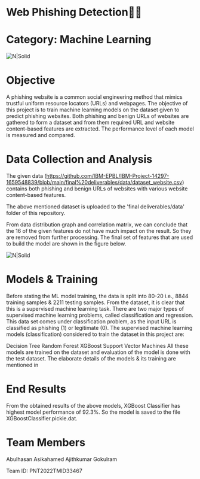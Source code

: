 #        Web Phishing Detection🕵️‍♀️
# Category: Machine Learning

![N|Solid](https://images.pexels.com/photos/459653/pexels-photo-459653.jpeg?auto=compress&cs=tinysrgb&w=1260&h=750&dpr=1)
# Objective
A phishing website is a common social engineering method that mimics trustful uniform resource locators (URLs) and webpages. The objective of this project is to train machine learning models on the dataset given to predict phishing websites. Both phishing and benign URLs of websites are gathered to form a dataset and from them required URL and website content-based features are extracted. The performance level of each model is measured and compared.

# Data Collection and Analysis
The given data (https://github.com/IBM-EPBL/IBM-Project-14297-1659548839/blob/main/final%20deliverables/data/dataset_website.csv) contains both phishing and benign URLs of websites with various website content-based features.

The above mentioned dataset is uploaded to the 'final deliverables/data' folder of this repository.

From data distribution graph and correlation matrix, we can conclude that the 16 of the given features do not have much impact on the result. So they are removed from further processing. The final set of features that are used to build the model are shown in the figure below.


![N|Solid](https://user-images.githubusercontent.com/64459672/199578614-f8cb7f81-9da0-43a8-b6eb-5381970a9768.png)

# Models & Training

Before stating the ML model training, the data is split into 80-20 i.e., 8844 training samples & 2211 testing samples. From the dataset, it is clear that this is a supervised machine learning task. There are two major types of supervised machine learning problems, called classification and regression.
This data set comes under classification problem, as the input URL is classified as phishing (1) or legitimate (0). The supervised machine learning models (classification) considered to train the dataset in this project are:

Decision Tree
Random Forest
XGBoost
Support Vector Machines
All these models are trained on the dataset and evaluation of the model is done with the test dataset. The elaborate details of the models & its training are mentioned in

# End Results
From the obtained results of the above models, XGBoost Classifier has highest model performance of 92.3%. So the model is saved to the file XGBoostClassifier.pickle.dat.

# Team Members
 Abulhasan
 Asikahamed
 Ajithkumar
 Gokulram
 
Team ID: PNT2022TMID33467